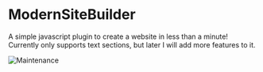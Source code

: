 # ModernSiteBuilder
A simple javascript plugin to create a website in less than a minute! Currently only supports text sections, but later I will add more features to it.

<img alt="Maintenance" src="https://img.shields.io/badge/Maintained-yes-green" />
